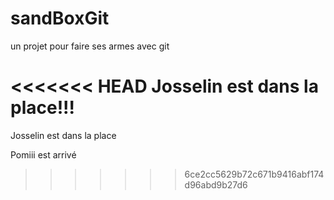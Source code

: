 # sandBoxGit
un projet pour faire ses armes avec git

<<<<<<< HEAD
Josselin est dans la place!!!
=======
Josselin est dans la place

Pomiii est arrivé
>>>>>>> 6ce2cc5629b72c671b9416abf174d96abd9b27d6
